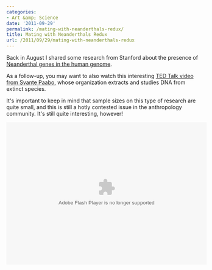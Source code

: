 ```yaml
---
categories:
- Art &amp; Science
date: '2011-09-29'
permalink: /mating-with-neanderthals-redux/
title: Mating with Neanderthals Redux
url: /2011/09/29/mating-with-neanderthals-redux
---
```


Back in August I shared some research from Stanford about the presence of <a href="https://gomakethings.com/mating-with-neanderthals/">Neanderthal genes in the human genome</a>.

As a follow-up, you may want to also watch this interesting <a href="http://www.ted.com/talks/svante_paeaebo_dna_clues_to_our_inner_neanderthal.html">TED Talk video from Svante Paabo</a>, whose organization extracts and studies DNA from extinct species.

It's important to keep in mind that sample sizes on this type of research are quite small, and this is still a hotly contested issue in the anthropology community. It's still quite interesting, however!

<!--copy and paste--><object class="alignc" width="526" height="374"> <param name="movie" value="http://video.ted.com/assets/player/swf/EmbedPlayer.swf"></param> <param name="allowFullScreen" value="true" /> <param name="allowScriptAccess" value="always"/> <param name="wmode" value="transparent"></param> <param name="bgColor" value="#ffffff"></param> <param name="flashvars" value="vu=http://video.ted.com/talk/stream/2011G/Blank/SvantePaabo_2011G-320k.mp4&su=http://images.ted.com/images/ted/tedindex/embed-posters/SvantePaabo_2011G-embed.jpg&vw=512&vh=288&ap=0&ti=1213&lang=eng&introDuration=15330&adDuration=4000&postAdDuration=830&adKeys=talk=svante_paeaebo_dna_clues_to_our_inner_neanderthal;year=2011;theme=evolution_s_genius;theme=a_taste_of_tedglobal_2011;theme=new_on_ted_com;event=TEDGlobal+2011;tag=Science;tag=biology;tag=dna;tag=evolution;&preAdTag=tconf.ted/embed;tile=1;sz=512x288;" /> <embed src="http://video.ted.com/assets/player/swf/EmbedPlayer.swf" pluginspace="http://www.macromedia.com/go/getflashplayer" type="application/x-shockwave-flash" wmode="transparent" bgColor="#ffffff" width="526" height="374" allowFullScreen="true" allowScriptAccess="always" flashvars="vu=http://video.ted.com/talk/stream/2011G/Blank/SvantePaabo_2011G-320k.mp4&su=http://images.ted.com/images/ted/tedindex/embed-posters/SvantePaabo_2011G-embed.jpg&vw=512&vh=288&ap=0&ti=1213&lang=eng&introDuration=15330&adDuration=4000&postAdDuration=830&adKeys=talk=svante_paeaebo_dna_clues_to_our_inner_neanderthal;year=2011;theme=evolution_s_genius;theme=a_taste_of_tedglobal_2011;theme=new_on_ted_com;event=TEDGlobal+2011;tag=Science;tag=biology;tag=dna;tag=evolution;&preAdTag=tconf.ted/embed;tile=1;sz=512x288;"></embed> </object>